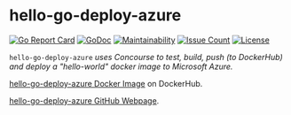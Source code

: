 # hello-go-deploy-azure

[![Go Report Card](https://goreportcard.com/badge/github.com/JeffDeCola/hello-go-deploy-azure)](https://goreportcard.com/report/github.com/JeffDeCola/hello-go-deploy-azure)
[![GoDoc](https://godoc.org/github.com/JeffDeCola/hello-go-deploy-azure?status.svg)](https://godoc.org/github.com/JeffDeCola/hello-go-deploy-azure)
[![Maintainability](https://api.codeclimate.com/v1/badges/???????????????????/maintainability)](https://codeclimate.com/github/JeffDeCola/hello-go-deploy-azure/maintainability)
[![Issue Count](https://codeclimate.com/github/JeffDeCola/hello-go-deploy-azure/badges/issue_count.svg)](https://codeclimate.com/github/JeffDeCola/hello-go-deploy-azure/issues)
[![License](http://img.shields.io/:license-mit-blue.svg)](http://jeffdecola.mit-license.org)

`hello-go-deploy-azure` _uses Concourse to test, build, push (to DockerHub) and
deploy a "hello-world" docker image to Microsoft Azure._

[hello-go-deploy-azure Docker Image](https://hub.docker.com/r/jeffdecola/hello-go-deploy-azure)
 on DockerHub.

[hello-go-deploy-azure GitHub Webpage](https://jeffdecola.github.io/hello-go-deploy-azure/).